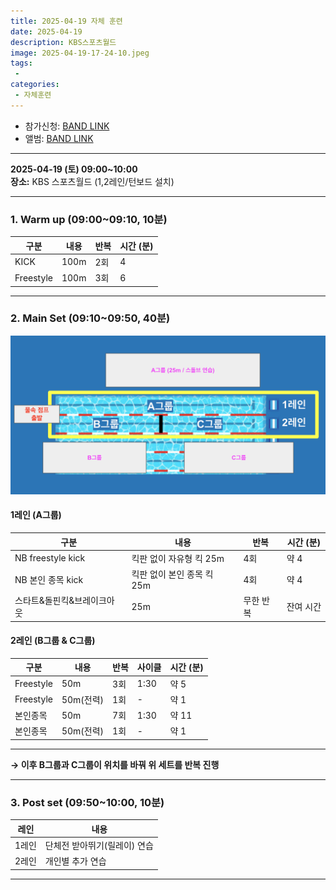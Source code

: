 ```yaml
---
title: 2025-04-19 자체 훈련
date: 2025-04-19
description: KBS스포츠월드
image: 2025-04-19-17-24-10.jpeg
tags:
 - 
categories:
 - 자체훈련
---
```



- 참가신청: [BAND LINK](https://band.us/band/93484357/schedule/4%2F93484357%2F649935300%2F19700101)
- 앨범: [BAND LINK](https://band.us/band/93484357/album/86076235)


---

**2025-04-19 (토) 09:00~10:00**  
**장소:** KBS 스포츠월드 (1,2레인/턴보드 설치)

---



### 1. Warm up (09:00~09:10, 10분)

| 구분        | 내용                  | 반복  | 시간 (분) |
|-------------|-----------------------|-------|-----------|
| KICK        | 100m                  | 2회   | 4         |
| Freestyle   | 100m                  | 3회   | 6         |

---

### 2. Main Set (09:10~09:50, 40분)


![](lane.png)

#### 1레인 (A그룹)

| 구분                   | 내용                        | 반복       | 시간 (분)  |
|------------------------|-----------------------------|------------|------------|
| NB freestyle kick      | 킥판 없이 자유형 킥 25m     | 4회        | 약 4        |
| NB 본인 종목 kick      | 킥판 없이 본인 종목 킥 25m  | 4회        | 약 4        |
| 스타트&돌핀킥&브레이크아웃 | 25m                      | 무한 반복  | 잔여 시간   |

#### 2레인 (B그룹 & C그룹)

| 구분         | 내용                          | 반복                        | 사이클    | 시간 (분)    |
|--------------|-------------------------------|-----------------------------|-----------|--------------|
| Freestyle    | 50m                           | 3회                         | 1:30      | 약 5         |
| Freestyle    | 50m(전력)                     | 1회                         | -         | 약 1         |
| 본인종목     | 50m                           | 7회                         | 1:30      | 약 11        |
| 본인종목     | 50m(전력)                     | 1회                         | -         | 약 1         |

---

**→ 이후 B그룹과 C그룹이 위치를 바꿔 위 세트를 반복 진행**

---

### 3. Post set (09:50~10:00, 10분)
| 레인   | 내용                   |
|--------|------------------------|
| 1레인  | 단체전 받아뛰기(릴레이) 연습 |
| 2레인  | 개인별 추가 연습           |

---
